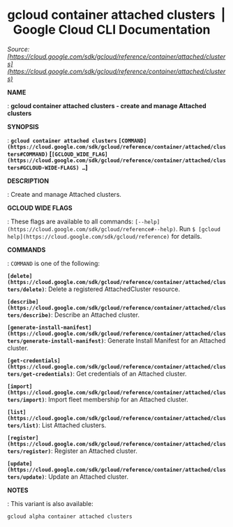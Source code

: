 # gcloud container attached clusters  |  Google Cloud CLI Documentation

*Source: [https://cloud.google.com/sdk/gcloud/reference/container/attached/clusters](https://cloud.google.com/sdk/gcloud/reference/container/attached/clusters)*

**NAME**

: **gcloud container attached clusters - create and manage Attached clusters**

**SYNOPSIS**

: **`gcloud container attached clusters` `[COMMAND](https://cloud.google.com/sdk/gcloud/reference/container/attached/clusters#COMMAND)` [`[GCLOUD_WIDE_FLAG](https://cloud.google.com/sdk/gcloud/reference/container/attached/clusters#GCLOUD-WIDE-FLAGS) …`]**

**DESCRIPTION**

: Create and manage Attached clusters.

**GCLOUD WIDE FLAGS**

: These flags are available to all commands: `[--help](https://cloud.google.com/sdk/gcloud/reference#--help)`.
Run `$ [gcloud help](https://cloud.google.com/sdk/gcloud/reference)` for details.

**COMMANDS**

: ``COMMAND`` is one of the following:

**`[delete](https://cloud.google.com/sdk/gcloud/reference/container/attached/clusters/delete)`**:
Delete a registered AttachedCluster resource.

**`[describe](https://cloud.google.com/sdk/gcloud/reference/container/attached/clusters/describe)`**:
Describe an Attached cluster.

**`[generate-install-manifest](https://cloud.google.com/sdk/gcloud/reference/container/attached/clusters/generate-install-manifest)`**:
Generate Install Manifest for an Attached cluster.

**`[get-credentials](https://cloud.google.com/sdk/gcloud/reference/container/attached/clusters/get-credentials)`**:
Get credentials of an Attached cluster.

**`[import](https://cloud.google.com/sdk/gcloud/reference/container/attached/clusters/import)`**:
Import fleet membership for an Attached cluster.

**`[list](https://cloud.google.com/sdk/gcloud/reference/container/attached/clusters/list)`**:
List Attached clusters.

**`[register](https://cloud.google.com/sdk/gcloud/reference/container/attached/clusters/register)`**:
Register an Attached cluster.

**`[update](https://cloud.google.com/sdk/gcloud/reference/container/attached/clusters/update)`**:
Update an Attached cluster.

**NOTES**

: This variant is also available:

```
gcloud alpha container attached clusters
```